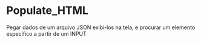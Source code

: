 # Populate_HTML
Pegar dados de um arquivo JSON exibi-los na tela, e procurar um elemento especifico a partir de um INPUT
